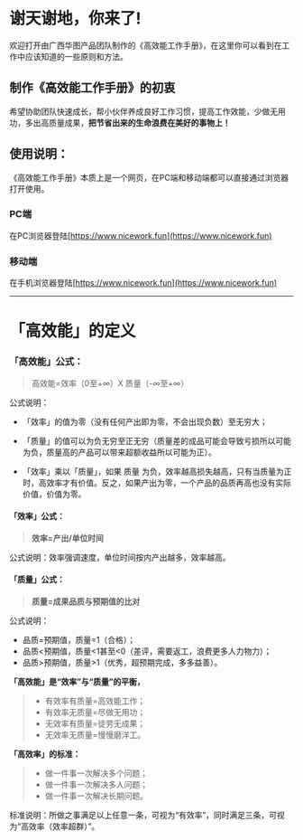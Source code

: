 # 谢天谢地，你来了!

欢迎打开由广西华图产品团队制作的《高效能工作手册》，在这里你可以看到在工作中应该知道的一些原则和方法。


## 制作《高效能工作手册》的初衷

希望协助团队快速成长，帮小伙伴养成良好工作习惯，提高工作效能，少做无用功，多出高质量成果，**把节省出来的生命浪费在美好的事物上！**

## 使用说明：

《高效能工作手册》本质上是一个网页，在PC端和移动端都可以直接通过浏览器打开使用。

### PC端

在PC浏览器登陆[https://www.nicework.fun](https://www.nicework.fun)

### 移动端

在手机浏览器登陆[https://www.nicework.fun](https://www.nicework.fun)
 
---
   

# 「高效能」的定义

### 「高效能」公式：

> 高效能=效率（0至+∞）X 质量（-∞至+∞）

公式说明：

- 「效率」的值为零（没有任何产出即为零，不会出现负数）至无穷大； 

- 「质量」的值可以为负无穷至正无穷（质量差的成品可能会导致亏损所以可能为负，质量高的产品可以带来超额收益所以可能为正）。 

- 「效率」乘以「质量」，如果 质量 为负，效率越高损失越高，只有当质量为正时，高效率才有价值。反之，如果产出为零，一个产品的品质再高也没有实际价值，价值为零。

#### 「效率」公式：

> **效率=产出/单位时间**

公式说明：效率强调速度，单位时间按内产出越多，效率越高。

#### 「质量」公式：

> **质量=成果品质与预期值的比对**

公式说明：

* 品质=预期值，质量=1（合格）；
* 品质&lt;预期值，质量&lt;1甚至&lt;0（差评，需要返工，浪费更多人力物力）；
* 品质&gt;预期值，质量&gt;1（优秀，超预期完成，多多益善）。

**「高效能」是“效率”与“质量”的平衡，**

> * 有效率有质量=高效能工作；
> * 有效率无质量=尽做无用功；
> * 无效率有质量=徒劳无成果；
> * 无效率无质量=慢慢磨洋工。

**「高效率」的标准：**

> * 做一件事一次解决多个问题；
> * 做一件事一次解决多人问题；
> * 做一件事一次解决长期问题。

标准说明：所做之事满足以上任意一条，可视为“有效率”，同时满足三条，可视为“高效率（效率超群）”。




